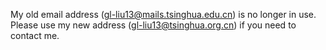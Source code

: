 My old email address (gl-liu13@mails.tsinghua.edu.cn) is no longer in use. Please use my new address (gl-liu13@tsinghua.org.cn) if you need to contact me.


